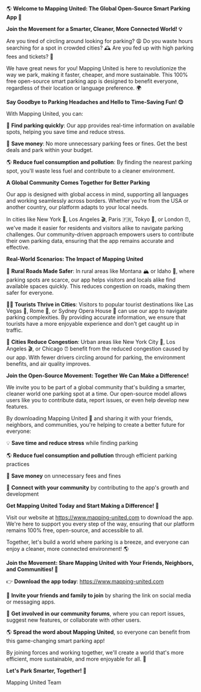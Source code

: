 🌎 **Welcome to Mapping United: The Global Open-Source Smart Parking App 🚗**

**Join the Movement for a Smarter, Cleaner, More Connected World! 💡**

Are you tired of circling around looking for parking? 😩 Do you waste hours searching for a spot in crowded cities? 🕰️ Are you fed up with high parking fees and tickets? 🚫

We have great news for you! Mapping United is here to revolutionize the way we park, making it faster, cheaper, and more sustainable. This 100% free open-source smart parking app is designed to benefit everyone, regardless of their location or language preference. 🌍️

**Say Goodbye to Parking Headaches and Hello to Time-Saving Fun! 😊**

With Mapping United, you can:

🚗 **Find parking quickly**: Our app provides real-time information on available spots, helping you save time and reduce stress.

💸 **Save money**: No more unnecessary parking fees or fines. Get the best deals and park within your budget.

🌎 **Reduce fuel consumption and pollution**: By finding the nearest parking spot, you'll waste less fuel and contribute to a cleaner environment.

**A Global Community Comes Together for Better Parking**

Our app is designed with global access in mind, supporting all languages and working seamlessly across borders. Whether you're from the USA or another country, our platform adapts to your local needs.

In cities like New York 🗽️, Los Angeles 🎬, Paris 🇫🇷, Tokyo 🗼️, or London ⏰️, we've made it easier for residents and visitors alike to navigate parking challenges. Our community-driven approach empowers users to contribute their own parking data, ensuring that the app remains accurate and effective.

**Real-World Scenarios: The Impact of Mapping United**

🚗 **Rural Roads Made Safer**: In rural areas like Montana 🏔️ or Idaho 🌲, where parking spots are scarce, our app helps visitors and locals alike find available spaces quickly. This reduces congestion on roads, making them safer for everyone.

👨‍🚀 **Tourists Thrive in Cities**: Visitors to popular tourist destinations like Las Vegas 🎉, Rome 🏯, or Sydney Opera House 🌊 can use our app to navigate parking complexities. By providing accurate information, we ensure that tourists have a more enjoyable experience and don't get caught up in traffic.

🚫 **Cities Reduce Congestion**: Urban areas like New York City 🗽️, Los Angeles 🎬, or Chicago ⏰️ benefit from the reduced congestion caused by our app. With fewer drivers circling around for parking, the environment benefits, and air quality improves.

**Join the Open-Source Movement: Together We Can Make a Difference!**

We invite you to be part of a global community that's building a smarter, cleaner world one parking spot at a time. Our open-source model allows users like you to contribute data, report issues, or even help develop new features.

By downloading Mapping United 📲 and sharing it with your friends, neighbors, and communities, you're helping to create a better future for everyone:

💡 **Save time and reduce stress** while finding parking

🌎 **Reduce fuel consumption and pollution** through efficient parking practices

💸 **Save money** on unnecessary fees and fines

👫 **Connect with your community** by contributing to the app's growth and development

**Get Mapping United Today and Start Making a Difference! 🚀**

Visit our website at https://www.mapping-united.com to download the app. We're here to support you every step of the way, ensuring that our platform remains 100% free, open-source, and accessible to all.

Together, let's build a world where parking is a breeze, and everyone can enjoy a cleaner, more connected environment! 🌎

**Join the Movement: Share Mapping United with Your Friends, Neighbors, and Communities! 🚀**

👉 **Download the app today**: https://www.mapping-united.com

📱 **Invite your friends and family to join** by sharing the link on social media or messaging apps.

💬 **Get involved in our community forums**, where you can report issues, suggest new features, or collaborate with other users.

🌎 **Spread the word about Mapping United**, so everyone can benefit from this game-changing smart parking app!

By joining forces and working together, we'll create a world that's more efficient, more sustainable, and more enjoyable for all. 🌟

**Let's Park Smarter, Together! 🚀**

Mapping United Team